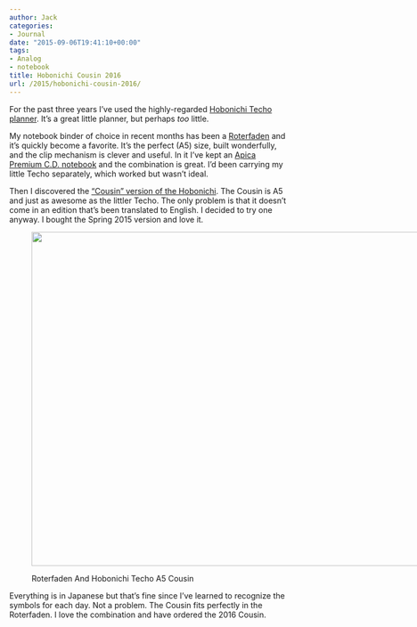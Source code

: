 ```yaml
---
author: Jack
categories:
- Journal
date: "2015-09-06T19:41:10+00:00"
tags:
- Analog
- notebook
title: Hobonichi Cousin 2016
url: /2015/hobonichi-cousin-2016/
---
```


For the past three years I’ve used the highly-regarded [Hobonichi Techo planner][1]. It’s a great little planner, but perhaps _too_ little.

My notebook binder of choice in recent months has been a [Roterfaden][2] and it’s quickly become a favorite. It’s the perfect (A5) size, built wonderfully, and the clip mechanism is clever and useful. In it I’ve kept an [Apica Premium C.D. notebook][3] and the combination is great. I’d been carrying my little Techo separately, which worked but wasn’t ideal.

Then I discovered the [“Cousin” version of the Hobonichi][4]. The Cousin is A5 and just as awesome as the littler Techo. The only problem is that it doesn’t come in an edition that’s been translated to English. I decided to try one anyway. I bought the Spring 2015 version and love it.<figure> 

<div style="width: 810px" class="wp-caption alignnone">
  <a class="fancybox" title="" href="https://www.baty.net/img/2015/20150906_Hobonichi_Techo_Cousin_2015_in_Roterfaden.jpg" rel="article0"><img src="https://www.baty.net/img/2015/20150906_Hobonichi_Techo_Cousin_2015_in_Roterfaden.jpg" alt="" width="800" height="600" /></a>
  
  <p class="wp-caption-text">
    Roterfaden And Hobonichi Techo A5 Cousin
  </p>
</div></figure> 

Everything is in Japanese but that’s fine since I’ve learned to recognize the symbols for each day. Not a problem. The Cousin fits perfectly in the Roterfaden. I love the combination and have ordered the 2016 Cousin.

 [1]: http://www.1101.com/store/techo/2016/planner/lineup/
 [2]: http://www.roterfaden.de/en/Taschenbegleiter/VOILA-OUR-BESTSELLER.html
 [3]: http://www.gouletpens.com/apica-premium-cd-a5-blue-lined-notebook/p/AP-CDS90Y
 [4]: http://www.1101.com/store/techo/2016/planner/detail_cover/c_cr.html